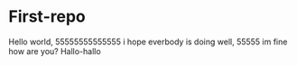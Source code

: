 # First-repo
Hello world, 55555555555555 i hope everbody is doing well, 55555
im fine how are you?
Hallo-hallo
